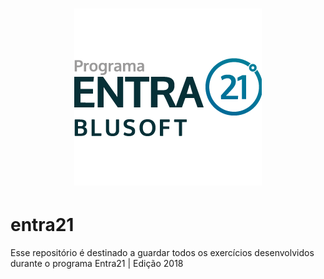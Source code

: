<h1 align="center">
  <img src="uploads/Entra21-3-300x283.png" alt="Programa Entra 21">
</h1>

# entra21
Esse repositório é destinado a guardar todos os exercícios desenvolvidos durante o programa Entra21 | Edição 2018
